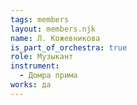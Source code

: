 ```yaml
---
tags: members
layout: members.njk
name: Л. Кожевникова
is_part_of_orchestra: true
role: Музыкант
instrument:
  - Домра прима
works: да
---
```

